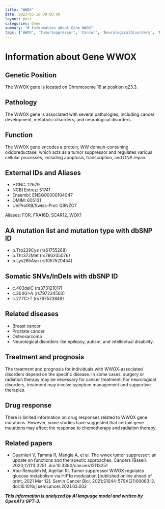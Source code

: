 ```yaml
---
title: "WWOX"
date: 2023-05-16 00:00:00
layout: post
categories: Gene
summary: "# Information about Gene WWOX"
tags: ['WWOX', 'TumorSuppressor', 'Cancer', 'NeurologicalDisorders', 'Mutation', 'Treatment', 'DrugResponse', 'Research']
---
```


# Information about Gene WWOX

## Genetic Position
The WWOX gene is located on Chromosome 16 at position q23.3.

## Pathology
The WWOX gene is associated with several pathologies, including cancer development, metabolic disorders, and neurological disorders.

## Function
The WWOX gene encodes a protein, WW domain-containing oxidoreductase, which acts as a tumor suppressor and regulates various cellular processes, including apoptosis, transcription, and DNA repair.

## External IDs and Aliases
- HGNC: 12679
- NCBI Entrez: 51741
- Ensembl: ENSG00000104047
- OMIM: 605131
- UniProtKB/Swiss-Prot: Q9NZC7 

Aliases: FOR, FRA16D, SCAR12, WOX1

## AA mutation list and mutation type with dbSNP ID
- p.Trp239Cys (rs61755268)
- p.Thr372Met (rs786205076)
- p.Lys265Asn (rs1057520454)

## Somatic SNVs/InDels with dbSNP ID
- c.403delC (rs373121017)
- c.304G>A (rs797234560)
- c.277C>T (rs767523849)

## Related diseases
- Breast cancer
- Prostate cancer
- Osteosarcoma
- Neurological disorders like epilepsy, autism, and intellectual disability.

## Treatment and prognosis
The treatment and prognosis for individuals with WWOX-associated disorders depend on the specific disease. In some cases, surgery or radiation therapy may be necessary for cancer treatment. For neurological disorders, treatment may involve symptom management and supportive therapies.

## Drug response
There is limited information on drug responses related to WWOX gene mutations. However, some studies have suggested that certain gene mutations may affect the response to chemotherapy and radiation therapy.

## Related papers
- Guarnieri V, Tamma R, Mangia A, et al. The wwox tumor suppressor: an update on functions and therapeutic approaches. Cancers (Basel). 2020;12(11):3251. doi:10.3390/cancers12113251
- Abu-Remaileh M, Aqeilan RI. Tumor suppressor WWOX regulates glucose metabolism via HIF1α modulation [published online ahead of print, 2021 Mar 12]. Semin Cancer Biol. 2021;S1044-579X(21)00063-3. doi:10.1016/j.semcancer.2021.03.002

**_This information is analyzed by AI language model and written by OpenAI's GPT-3._**